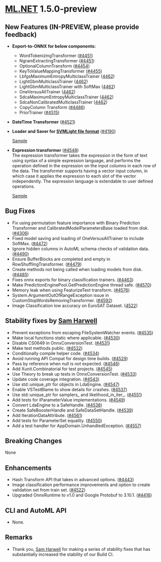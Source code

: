 # [ML.NET](http://dot.net/ml) 1.5.0-preview

## **New Features (IN-PREVIEW, please provide feedback)**
- **Export-to-ONNX for below components:**
    - WordTokenizingTransformer ([#4451](https://github.com/dotnet/machinelearning/pull/4451))
    - NgramExtractingTransformer ([#4451](https://github.com/dotnet/machinelearning/pull/4451)) 
    - OptionalColumnTransform ([#4454](https://github.com/dotnet/machinelearning/pull/4454))
    - KeyToValueMappingTransformer ([#4455](https://github.com/dotnet/machinelearning/pull/4455))
    - LbfgsMaximumEntropyMulticlassTrainer ([4462](https://github.com/dotnet/machinelearning/pull/4462))
    - LightGbmMulticlassTrainer ([4462](https://github.com/dotnet/machinelearning/pull/4462))
    - LightGbmMulticlassTrainer with SoftMax ([4462](https://github.com/dotnet/machinelearning/pull/4462))
    - OneVersusAllTrainer ([4462](https://github.com/dotnet/machinelearning/pull/4462))
    - SdcaMaximumEntropyMulticlassTrainer ([4462](https://github.com/dotnet/machinelearning/pull/4462))
    - SdcaNonCalibratedMulticlassTrainer ([4462](https://github.com/dotnet/machinelearning/pull/4462))
    - CopyColumn Transform ([#4486](https://github.com/dotnet/machinelearning/pull/4486))
    - PriorTrainer ([#4515](https://github.com/dotnet/machinelearning/pull/4515))

- **DateTime Transformer** ([#4521](https://github.com/dotnet/machinelearning/pull/4521))
- **Loader and Saver for [SVMLight file format](http://svmlight.joachims.org/)** ([#4190](https://github.com/dotnet/machinelearning/pull/4190))
  
  [Sample](https://github.com/dotnet/machinelearning/blob/master/docs/samples/Microsoft.ML.Samples/Dynamic/DataOperations/LoadingSvmLight.cs)
- **Expression transformer** ([#4548](https://github.com/dotnet/machinelearning/pull/4548))  
  The expression transformer takes the expression in the form of text using syntax of a simple expression language, and performs the operation defined in the expression on the input columns in each row of the data. The transformer supports having a vector input column, in which case it applies the expression to each slot of the vector independently. The expression language is extendable to user defined operations.
  
  [Sample](https://github.com/dotnet/machinelearning/blob/master/docs/samples/Microsoft.ML.Samples/Dynamic/Transforms/Expression.cs)
  
## **Bug Fixes**
- Fix using permutation feature importance with Binary Prediction Transformer and CalibratedModelParametersBase loaded from disk. ([#4306](https://github.com/dotnet/machinelearning/pull/4306))
- Fixed model saving and loading of OneVersusAllTrainer to include SoftMax. ([#4472](https://github.com/dotnet/machinelearning/pull/4472))
- Ignore hidden columns in AutoML schema checks of validation data. ([#4490](https://github.com/dotnet/machinelearning/pull/4490))
- Ensure BufferBlocks are completed and empty in RowShufflingTransformer. ([#4479](https://github.com/dotnet/machinelearning/pull/4479))
- Create methods not being called when loading models from disk. ([#4485](https://github.com/dotnet/machinelearning/pull/4485))
- Fixes onnx exports for binary classification trainers. ([#4463](https://github.com/dotnet/machinelearning/pull/4463))
- Make PredictionEnginePool.GetPredictionEngine thread safe. ([#4570](https://github.com/dotnet/machinelearning/pull/4570))
- Memory leak when using FeaturizeText transform. ([#4576](https://github.com/dotnet/machinelearning/pull/4576))
- System.ArgumentOutOfRangeException issue in CustomStopWordsRemovingTransformer. ([#4592](https://github.com/dotnet/machinelearning/pull/4592))
- Image Classification low accuracy on EuroSAT Dataset. ([4522](https://github.com/dotnet/machinelearning/pull/4522))

## **Stability fixes by [Sam Harwell](https://github.com/sharwell)**
- Prevent exceptions from escaping FileSystemWatcher events. ([#4535](https://github.com/dotnet/machinelearning/pull/4535))
- Make local functions static where applicable. ([#4530](https://github.com/dotnet/machinelearning/pull/4530))
- Disable CS0649 in OnnxConversionTest. ([#4531](https://github.com/dotnet/machinelearning/pull/4531))
- Make test methods public. ([#4532](https://github.com/dotnet/machinelearning/pull/4532))
- Conditionally compile helper code. ([#4534](https://github.com/dotnet/machinelearning/pull/4534))
- Avoid running API Compat for design time builds. ([#4529](https://github.com/dotnet/machinelearning/pull/4529))
- Pass by reference when null is not expected. ([#4546](https://github.com/dotnet/machinelearning/pull/4546))
- Add Xunit.Combinatorial for test projects. ([#4545](https://github.com/dotnet/machinelearning/pull/4545))
- Use Theory to break up tests in OnnxConversionTest. ([#4533](https://github.com/dotnet/machinelearning/pull/4533))
- Update code coverage integration. ([#4543](https://github.com/dotnet/machinelearning/pull/4543))
- Use std::unique_ptr for objects in LdaEngine. ([#4547](https://github.com/dotnet/machinelearning/pull/4547))
- Enable VSTestBlame to show details for crashes. ([#4537](https://github.com/dotnet/machinelearning/pull/4537))
- Use std::unique_ptr for samplers_ and likelihood_in_iter_. ([#4551](https://github.com/dotnet/machinelearning/pull/4551))
- Add tests for IParameterValue implementations. ([#4549](https://github.com/dotnet/machinelearning/pull/4549))
- Convert LdaEngine to a SafeHandle. ([#4538](https://github.com/dotnet/machinelearning/pull/4538))
- Create SafeBoosterHandle and SafeDataSetHandle. ([#4539](https://github.com/dotnet/machinelearning/pull/4539))
- Add IterationDataAttribute. ([#4561](https://github.com/dotnet/machinelearning/pull/4561))
- Add tests for ParameterSet equality. ([#4550](https://github.com/dotnet/machinelearning/pull/4550))
- Add a test handler for AppDomain.UnhandledException. ([#4557](https://github.com/dotnet/machinelearning/commit/f1f8942a8272a9c87373d11bc89467461c8ecad1))  

## **Breaking Changes**
None

## **Enhancements**
- Hash Transform API that takes in advanced options. ([#4443](https://github.com/dotnet/machinelearning/pull/4443))
- Image classification performance improvements and option to create validation set from train set. ([#4522](https://github.com/dotnet/machinelearning/pull/4522))
- Upgraded OnnxRuntime to v1.0 and Google Protobuf to 3.10.1. ([#4416](https://github.com/dotnet/machinelearning/pull/4416))

## **CLI and AutoML API**
  - None.

## **Remarks**
- Thank you, [Sam Harwell](https://github.com/sharwell) for making a series of stability fixes that has substantially increased the stability of our Build CI.





